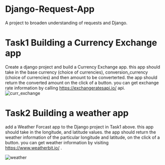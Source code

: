 # Django-Request-App
A project to broaden understanding of requests and Django.

# Task1 Building a Currency Exchange app
Create a django project and build a Currency Exchange app. this app should take in the base currency (choice of currencies), conversion_currency (choice of currencies) and then amount to be converterted. the app should return the converted amount on the click of a button. you can get exchange rate information by calling https://exchangeratesapi.io/ api.
![curr_exchange](https://github.com/dci-p22-e04/Django-Request-App/assets/28533190/988a6042-a1c4-423d-9a94-8dc9d9bef2fe)


# Task2 Building a weather app
add a Weather Forcast app to the Django project in Task1 above. this app should take in the longitude, and latitude values. the app should return the weather information of the particular longitude and latitude, on the click of a button. you can get weather information by visiting https://www.weatherbit.io/ .

![weather](https://github.com/dci-p22-e04/Django-Request-App/assets/28533190/bbb73604-7b1c-40b2-b91c-d72511792fc8)
